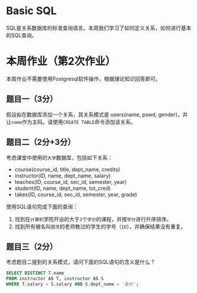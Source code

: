 # Basic SQL
SQL是关系数据库的标准查询语言。本周我们学习了如何定义关系，如何进行基本的SQL查询。

# 本周作业（第2次作业）
本周作业不需要使用Postgresql软件操作，根据理论知识回答即可。

## 题目一（3分）
假设拟在数据库添加一个关系，其关系模式是 users(name, pswd, gender)，并让`name`作为主码。请使用`CREATE TABLE`命令添加该关系。

## 题目二（2分+3分）
考虑课堂中使用的`大学`数据库，包括如下关系：
- course(course_id, title, dept_name, credits)
- instructor(ID, name, dept_name, salary)
- teaches(ID, course_id, sec_id, semester, year)
- student(ID, name, dept_name, tot_cred)
- takes(ID, course_id, sec_id, semester, year, grade)

使用SQL语句完成下面的查询：

1. 找到在`计算机`学院开设的大于`3`个`学分`的课程，并按`学分`进行升序排序。
2. 找到所有被名叫`图灵`的老师教过的学生的学号（`ID`），并确保结果没有重复。

## 题目三（2分）
考虑题目二提到的关系模式，请问下面的SQL语句的含义是什么？

```sql
SELECT DISTINCT T.name
FROM instructor AS T, instructor AS S
WHERE T.salary > S.salary AND S.dept_name = '会计';
```